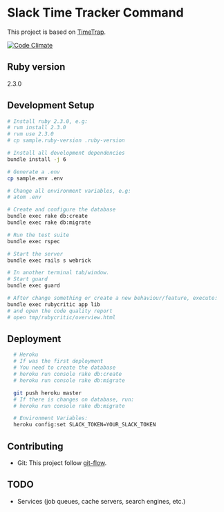 # Slack Time Tracker Command

This project is based on [TimeTrap](https://github.com/samg/timetrap).

[![Code Climate](https://codeclimate.com/github/serradura/slack-time-tracker/badges/gpa.svg)](https://codeclimate.com/github/serradura/slack-time-tracker)

## Ruby version
2.3.0

## Development Setup
```sh
# Install ruby 2.3.0, e.g:
# rvm install 2.3.0
# rvm use 2.3.0
# cp sample.ruby-version .ruby-version

# Install all development dependencies
bundle install -j 6

# Generate a .env
cp sample.env .env

# Change all environment variables, e.g:
# atom .env

# Create and configure the database
bundle exec rake db:create
bundle exec rake db:migrate

# Run the test suite
bundle exec rspec

# Start the server
bundle exec rails s webrick

# In another terminal tab/window.
# Start guard
bundle exec guard

# After change something or create a new behaviour/feature, execute:
bundle exec rubycritic app lib
# and open the code quality report
# open tmp/rubycritic/overview.html
```

## Deployment
```sh
  # Heroku
  # If was the first deployment
  # You need to create the database
  # heroku run console rake db:create
  # heroku run console rake db:migrate

  git push heroku master
  # If there is changes on database, run:
  # heroku run console rake db:migrate

  # Environment Variables:
  heroku config:set SLACK_TOKEN=YOUR_SLACK_TOKEN
```

## Contributing
* Git: This project follow [git-flow](http://nvie.com/posts/a-successful-git-branching-model/).

## TODO

* Services (job queues, cache servers, search engines, etc.)
